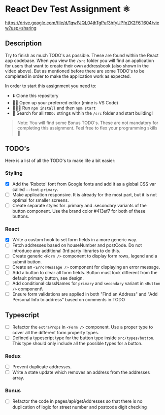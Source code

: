 # React Dev Test Assignment ⚛️

https://drive.google.com/file/d/1qwPJQL04jhTgPuf3hfyUPfqZK2F6T604/view?usp=sharing

## Description

Try to finish as much TODO's as possible. These are found within the React app codebase. When you view the `/src` folder you will find an application for users that want to create their own addressbook (also shown in the video above). But as mentioned before there are some TODO's to be completed in order to make the application work as expected.

In order to start this assignment you need to:

- ⬇️ Clone this repository
- 👨‍💻 Open up your preferred editor (mine is VS Code)
- 🏃🏻‍♂️ Run `npm install` and then `npm start`
- 🔎 Search for all `TODO:` strings within the `/src` folder and start building!

> Note: You will find some Bonus TODO's. These are not mandatory for completing this assignment. Feel free to flex your programming skills 💪

## TODO's

Here is a list of all the TODO's to make life a bit easier:

### Styling

- [x] Add the 'Roboto' font from Google fonts and add it as a global CSS var called `--font-primary`.
- [ ] Make application responsive. It is already for the most part, but it is not optimal for smaller screens.
- [ ] Create separate styles for .primary and .secondary variants of the button component. Use the brand color #413ef7 for both of these buttons.

### React

- [x] Write a custom hook to set form fields in a more generic way.
- [ ] Fetch addresses based on houseNumber and postCode. Do not introduce any additional 3rd party libraries to do this.
- [ ] Create generic `<Form />` component to display form rows, legend and a submit button.
- [ ] Create an `<ErrorMessage />` component for displaying an error message.
- [ ] Add a button to clear all form fields. Button must look different from the default primary button, see design.
- [ ] Add conditional classNames for `primary` and `secondary` variant in `<Button />` component\
- [ ] Ensure form validations are applied in both "Find an Address" and "Add Personal Info to address" based on comments in TODO

## Typescript

- [ ] Refactor the `extraProps` in `<Form />` component. Use a proper type to cover all the different form property types.
- [ ] Defined a typescript type for the button type inside `src/types/button`. This type should only include all the possible types for a button.

### Redux

- [ ] Prevent duplicate addresses.
- [ ] Write a state update which removes an address from the addresses array.

### Bonus

- [ ] Refactor the code in pages/api/getAddresses so that there is no duplication of logic for street number and postcode digit checking
